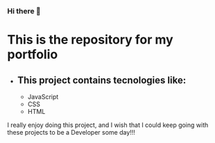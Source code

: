 ### Hi there 👋 

# This is the repository for my portfolio

* ## This project contains tecnologies like:
    * JavaScript
    * CSS
    * HTML

I really enjoy doing this project, and I wish that I could keep going with these projects to be a Developer some day!!!

